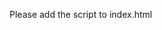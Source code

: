 Please add the script to index.html

<script type="module">
      // Import the functions you need from the SDKs you need
      import { initializeApp } from "https://www.gstatic.com/firebasejs/9.6.1/firebase-app.js";
      import { getAnalytics } from "https://www.gstatic.com/firebasejs/9.6.1/firebase-analytics.js";
      import { getDatabase } from "firebase/database";
      // TODO: Add SDKs for Firebase products that you want to use
      // https://firebase.google.com/docs/web/setup#available-libraries

      // Your web app's Firebase configuration
      // For Firebase JS SDK v7.20.0 and later, measurementId is optional
      const firebaseConfig = {
        apiKey: "AIzaSyA6nONsw0EXIWCZLEVs2UVNEfv3ek04ezg",
        authDomain: "panoramabds.firebaseapp.com",
        databaseURL: "https://panoramabds-default-rtdb.asia-southeast1.firebasedatabase.app",
        projectId: "panoramabds",
        storageBucket: "panoramabds.appspot.com",
        messagingSenderId: "124191299085",
        appId: "1:124191299085:web:9fb620d7ad0c53bd286744",
        measurementId: "G-RRLDGPKP8V"
      };

      // Initialize Firebase
      const app = initializeApp(firebaseConfig);
      const analytics = getAnalytics(app);
      // Get a reference to the database service
      const database = getDatabase(app);

</script>